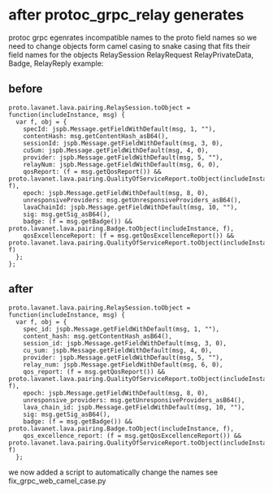 # after protoc_grpc_relay generates
protoc grpc egenrates incompatible names to the proto field names
so we need to change objects form camel casing to snake casing that fits their field names
for the objects RelaySession RelayRequest RelayPrivateData, Badge, RelayReply
example:
## before 
```
proto.lavanet.lava.pairing.RelaySession.toObject = function(includeInstance, msg) {
  var f, obj = {
    specId: jspb.Message.getFieldWithDefault(msg, 1, ""),
    contentHash: msg.getContentHash_asB64(),
    sessionId: jspb.Message.getFieldWithDefault(msg, 3, 0),
    cuSum: jspb.Message.getFieldWithDefault(msg, 4, 0),
    provider: jspb.Message.getFieldWithDefault(msg, 5, ""),
    relayNum: jspb.Message.getFieldWithDefault(msg, 6, 0),
    qosReport: (f = msg.getQosReport()) && proto.lavanet.lava.pairing.QualityOfServiceReport.toObject(includeInstance, f),
    epoch: jspb.Message.getFieldWithDefault(msg, 8, 0),
    unresponsiveProviders: msg.getUnresponsiveProviders_asB64(),
    lavaChainId: jspb.Message.getFieldWithDefault(msg, 10, ""),
    sig: msg.getSig_asB64(),
    badge: (f = msg.getBadge()) && proto.lavanet.lava.pairing.Badge.toObject(includeInstance, f),
    qosExcellenceReport: (f = msg.getQosExcellenceReport()) && proto.lavanet.lava.pairing.QualityOfServiceReport.toObject(includeInstance, f)
  };
};
```
## after
```
proto.lavanet.lava.pairing.RelaySession.toObject = function(includeInstance, msg) {
  var f, obj = {
    spec_id: jspb.Message.getFieldWithDefault(msg, 1, ""),
    content_hash: msg.getContentHash_asB64(),
    session_id: jspb.Message.getFieldWithDefault(msg, 3, 0),
    cu_sum: jspb.Message.getFieldWithDefault(msg, 4, 0),
    provider: jspb.Message.getFieldWithDefault(msg, 5, ""),
    relay_num: jspb.Message.getFieldWithDefault(msg, 6, 0),
    qos_report: (f = msg.getQosReport()) && proto.lavanet.lava.pairing.QualityOfServiceReport.toObject(includeInstance, f),
    epoch: jspb.Message.getFieldWithDefault(msg, 8, 0),
    unresponsive_providers: msg.getUnresponsiveProviders_asB64(),
    lava_chain_id: jspb.Message.getFieldWithDefault(msg, 10, ""),
    sig: msg.getSig_asB64(),
    badge: (f = msg.getBadge()) && proto.lavanet.lava.pairing.Badge.toObject(includeInstance, f),
    qos_excellence_report: (f = msg.getQosExcellenceReport()) && proto.lavanet.lava.pairing.QualityOfServiceReport.toObject(includeInstance, f)
  };
```

we now added a script to automatically change the names see fix_grpc_web_camel_case.py